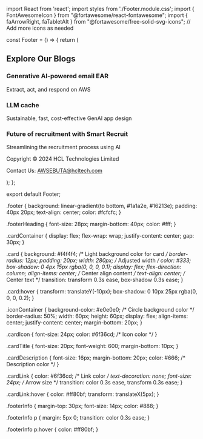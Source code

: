 import React from 'react';
import styles from './Footer.module.css';
import { FontAwesomeIcon } from "@fortawesome/react-fontawesome";
import { faArrowRight, faTabletAlt } from "@fortawesome/free-solid-svg-icons"; // Add more icons as needed

const Footer = () => {
  return (
    <footer className={styles.footer}>
      <h2 className={styles.footerHeading}>Explore Our Blogs</h2>
      <div className={styles.cardContainer}>
        <div className={styles.card}>
          <div className={styles.iconContainer}>
            <FontAwesomeIcon icon={faTabletAlt} className={styles.cardIcon} />
          </div>
          <h3 className={styles.cardTitle}>Generative AI-powered email EAR</h3>
          <p className={styles.cardDescription}>
            Extract, act, and respond on AWS
          </p>
          <a href="https://www.hcltech.com/blogs/generative-ai-powered-email-ear-on-aws" target="_blank" rel="noopener noreferrer" className={styles.cardLink}>
            <FontAwesomeIcon icon={faArrowRight} />
          </a>
        </div>
        <div className={styles.card}>
          <div className={styles.iconContainer}>
            <FontAwesomeIcon icon={faTabletAlt} className={styles.cardIcon} />
          </div>
          <h3 className={styles.cardTitle}>LLM cache</h3>
          <p className={styles.cardDescription}>
            Sustainable, fast, cost-effective GenAI app design
          </p>
          <a href="https://www.hcltech.com/blogs/llm-cache-sustainable-fast-cost-effective-genai-app-design" target="_blank" rel="noopener noreferrer" className={styles.cardLink}>
            <FontAwesomeIcon icon={faArrowRight} />
          </a>
        </div>
        <div className={styles.card}>
          <div className={styles.iconContainer}>
            <FontAwesomeIcon icon={faTabletAlt} className={styles.cardIcon} />
          </div>
          <h3 className={styles.cardTitle}>Future of recruitment with Smart Recruit</h3>
          <p className={styles.cardDescription}>
            Streamlining the recruitment process using AI
          </p>
          <a href="https://www.hcltech.com/blogs/unlocking-the-future-of-recruitment-with-smartrecruit" target="_blank" rel="noopener noreferrer" className={styles.cardLink}>
            <FontAwesomeIcon icon={faArrowRight} />
          </a>
        </div>
      </div>
      <div className={styles.footerInfo}>
        <p>Copyright © 2024 HCL Technologies Limited</p>
        <p>Contact Us: AWSEBUTA@hcltech.com</p>
      </div>
    </footer>
  );
};

export default Footer;



.footer {
  background: linear-gradient(to bottom, #1a1a2e, #16213e);
  padding: 40px 20px;
  text-align: center;
  color: #fcfcfc;
}

.footerHeading {
  font-size: 28px;
  margin-bottom: 40px;
  color: #fff;
}

.cardContainer {
  display: flex;
  flex-wrap: wrap;
  justify-content: center;
  gap: 30px;
}

.card {
  background: #f4f4f4; /* Light background color for card */
  border-radius: 12px;
  padding: 20px;
  width: 280px; /* Adjusted width */
  color: #333;
  box-shadow: 0 4px 15px rgba(0, 0, 0, 0.1);
  display: flex;
  flex-direction: column;
  align-items: center; /* Center align content */
  text-align: center; /* Center text */
  transition: transform 0.3s ease, box-shadow 0.3s ease;
}

.card:hover {
  transform: translateY(-10px);
  box-shadow: 0 10px 25px rgba(0, 0, 0, 0.2);
}

.iconContainer {
  background-color: #e0e0e0; /* Circle background color */
  border-radius: 50%;
  width: 60px;
  height: 60px;
  display: flex;
  align-items: center;
  justify-content: center;
  margin-bottom: 20px;
}

.cardIcon {
  font-size: 24px;
  color: #6f36cd; /* Icon color */
}

.cardTitle {
  font-size: 20px;
  font-weight: 600;
  margin-bottom: 10px;
}

.cardDescription {
  font-size: 16px;
  margin-bottom: 20px;
  color: #666; /* Description color */
}

.cardLink {
  color: #6f36cd; /* Link color */
  text-decoration: none;
  font-size: 24px; /* Arrow size */
  transition: color 0.3s ease, transform 0.3s ease;
}

.cardLink:hover {
  color: #ff80bf;
  transform: translateX(5px);
}

.footerInfo {
  margin-top: 30px;
  font-size: 14px;
  color: #888;
}

.footerInfo p {
  margin: 5px 0;
  transition: color 0.3s ease;
}

.footerInfo p:hover {
  color: #ff80bf;
}
